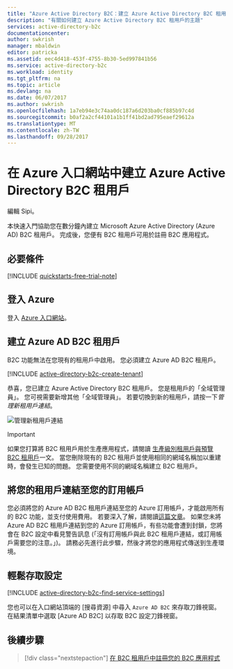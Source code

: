 ```yaml
---
title: "Azure Active Directory B2C：建立 Azure Active Directory B2C 租用戶 | Microsoft Docs"
description: "有關如何建立 Azure Active Directory B2C 租用戶的主題"
services: active-directory-b2c
documentationcenter: 
author: swkrish
manager: mbaldwin
editor: patricka
ms.assetid: eec4d418-453f-4755-8b30-5ed997841b56
ms.service: active-directory-b2c
ms.workload: identity
ms.tgt_pltfrm: na
ms.topic: article
ms.devlang: na
ms.date: 06/07/2017
ms.author: swkrish
ms.openlocfilehash: 1a7eb94e3c74aa0dc187a6d203ba0cf885b97c4d
ms.sourcegitcommit: b0af2a2cf44101a1b1ff41bd2ad795eaef29612a
ms.translationtype: MT
ms.contentlocale: zh-TW
ms.lasthandoff: 09/28/2017
---
```

# <a name="create-an-azure-active-directory-b2c-tenant-in-the-azure-portal"></a>在 Azure 入口網站中建立 Azure Active Directory B2C 租用戶

編輯 Sipi。

本快速入門協助您在數分鐘內建立 Microsoft Azure Active Directory (Azure AD) B2C 租用戶。 完成後，您便有 B2C 租用戶可用於註冊 B2C 應用程式。

## <a name="prerequisites"></a>必要條件

[!INCLUDE [quickstarts-free-trial-note](../../includes/quickstarts-free-trial-note.md)]

##  <a name="log-in-to-azure"></a>登入 Azure

登入 [Azure 入口網站](https://portal.azure.com/)。

## <a name="create-an-azure-ad-b2c-tenant"></a>建立 Azure AD B2C 租用戶

B2C 功能無法在您現有的租用戶中啟用。 您必須建立 Azure AD B2C 租用戶。

[!INCLUDE [active-directory-b2c-create-tenant](../../includes/active-directory-b2c-create-tenant.md)]

恭喜，您已建立 Azure Active Directory B2C 租用戶。 您是租用戶的「全域管理員」。 您可視需要新增其他「全域管理員」。 若要切換到新的租用戶，請按一下*管理新租用戶連結*。

![管理新租用戶連結](./media/active-directory-b2c-get-started/manage-new-b2c-tenant-link.png)

> [!IMPORTANT]
> 如果您打算將 B2C 租用戶用於生產應用程式，請閱讀 [生產級別租用戶與預覽 B2C 租用戶](active-directory-b2c-reference-tenant-type.md)一文。 當您刪除現有的 B2C 租用戶並使用相同的網域名稱加以重建時，會發生已知的問題。 您需要使用不同的網域名稱建立 B2C 租用戶。
>
>

## <a name="link-your-tenant-to-your-subscription"></a>將您的租用戶連結至您的訂用帳戶

您必須將您的 Azure AD B2C 租用戶連結至您的 Azure 訂用帳戶，才能啟用所有的 B2C 功能，並支付使用費用。 若要深入了解，請閱讀[這篇文章](active-directory-b2c-how-to-enable-billing.md)。 如果您未將 Azure AD B2C 租用戶連結到您的 Azure 訂用帳戶，有些功能會遭到封鎖，您將會在 B2C 設定中看見警告訊息 (「沒有訂用帳戶與此 B2C 租用戶連結，或訂用帳戶需要您的注意。」)。 請務必先進行此步驟，然後才將您的應用程式傳送到生產環境。

## <a name="easy-access-to-settings"></a>輕鬆存取設定

[!INCLUDE [active-directory-b2c-find-service-settings](../../includes/active-directory-b2c-find-service-settings.md)]

您也可以在入口網站頂端的 [搜尋資源] 中尋入 `Azure AD B2C` 來存取刀鋒視窗。 在結果清單中選取 [Azure AD B2C] 以存取 B2C 設定刀鋒視窗。

## <a name="next-steps"></a>後續步驟

> [!div class="nextstepaction"]
> [在 B2C 租用戶中註冊您的 B2C 應用程式](active-directory-b2c-app-registration.md)
